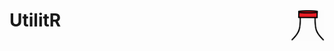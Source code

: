 
<!-- README.md is generated from README.Rmd. Please edit that file -->

# UtilitR <img src="man/figures/logo.png" align="right" height="50px"/>

